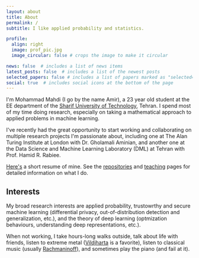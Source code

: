 ```yaml
---
layout: about
title: About
permalink: /
subtitle: I like applied probability and statistics.

profile:
  align: right
  image: prof_pic.jpg
  image_circular: false # crops the image to make it circular

news: false  # includes a list of news items
latest_posts: false  # includes a list of the newest posts
selected_papers: false # includes a list of papers marked as "selected={true}"
social: true  # includes social icons at the bottom of the page
---
```



I'm Mohammad Mahdi (I go by the name Amir), a 23 year old student at the EE department of the [Sharif University of Technology](https://en.wikipedia.org/wiki/Sharif_University_of_Technology), Tehran. I spend most of my time doing research, especially on taking a mathematical approach to applied problems in machine learning.

I've recently had the great opportunity to start working and collaborating on multiple research projects I'm passionate about, including one at The Alan Turing Institute at London with Dr. Gholamali Aminian, and another one at the Data Science and Machine Learning Laboratory (DML) at Tehran with Prof. Hamid R. Rabiee. <br>

[Here's](https://amir-thatoneguy.github.io/assets/pdf/CV_Conciser%20(5).pdf) a short resume of mine. See the [repositories](https://amir-thatoneguy.github.io/repositories/) and [teaching](https://amir-thatoneguy.github.io/teaching/) pages for detailed information on what I do.


## Interests
My broad research interests are applied probability, trustowrthy and secure machine learning (differential privacy, out-of-distribution detection and generalization, etc.), and the theory of deep learning (optmization behaviours, understanding deep representations, etc.). 

When not working, I take hours-long walks outside, talk about life with friends, listen to extreme metal ([Vildjharta](https://www.youtube.com/watch?v=ZSrMw_VbanM&ab_channel=CenturyMediaRecords) is a favorite), listen to classical music (usually [Rachmaninoff](https://www.youtube.com/watch?v=dbbtmskCRUY&ab_channel=Variatio24)), and sometimes play the piano (and fail at it).
